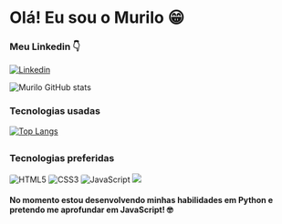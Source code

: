 # Olá! Eu sou o Murilo 😁

### Meu Linkedin 👇
[![Linkedin](https://img.shields.io/badge/LinkedIn-0077B5?style=for-the-badge&logo=linkedin&logoColor=white)](link=lindkedin)


![Murilo GitHub stats](https://github-readme-stats.vercel.app/api?username=Murilo-Nep0muceno&show_icons=true&theme=dracula)

### Tecnologias usadas
[![Top Langs](https://github-readme-stats.vercel.app/api/top-langs/?username=Murilo-Nep0muceno&layout=compact)](https://github.com/Murilo-Nep0muceno/github-readme-stats)

##

### Tecnologias preferidas
<div style="display: inline-block">
    <img src="https://img.shields.io/badge/HTML5-E34F26?style=for-the-badge&logo=html5&logoColor=white" alt="HTML5" style="border-radius: 3px" />
    <img src="https://img.shields.io/badge/CSS3-1572B6?style=for-the-badge&logo=css3&logoColor=white" alt="CSS3" style="border-radius: 3px" />
    <img src="https://img.shields.io/badge/JavaScript-F7DF1E?style=for-the-badge&logo=javascript&logoColor=black" alt="JavaScript" style="border-radius: 3px" />
    <img src="https://img.shields.io/badge/Python-14354C?style=for-the-badge&logo=python&logoColor=white" />
</div>

<br>

#### No momento estou desenvolvendo minhas habilidades em Python e pretendo me aprofundar em JavaScript! 🤓
